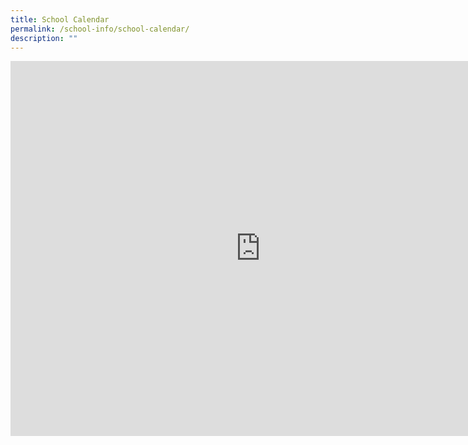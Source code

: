 ```yaml
---
title: School Calendar
permalink: /school-info/school-calendar/
description: ""
---
```

<iframe src="https://calendar.google.com/calendar/embed?src=moe.edu.sg_uf1calkorg64tevmbschgv7ktk%40group.calendar.google.com&ctz=Asia%2FSingapore" style="border: 0" width="800" height="600" frameborder="0" scrolling="no"></iframe>